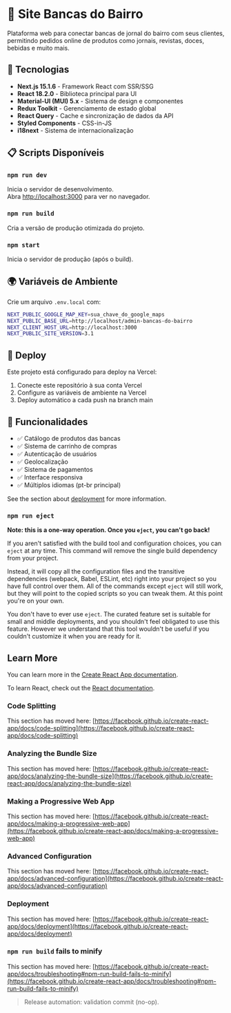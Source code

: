 # 🏪 Site Bancas do Bairro

Plataforma web para conectar bancas de jornal do bairro com seus clientes, permitindo pedidos online de produtos como jornais, revistas, doces, bebidas e muito mais.

## 🚀 Tecnologias

- **Next.js 15.1.6** - Framework React com SSR/SSG
- **React 18.2.0** - Biblioteca principal para UI
- **Material-UI (MUI) 5.x** - Sistema de design e componentes
- **Redux Toolkit** - Gerenciamento de estado global
- **React Query** - Cache e sincronização de dados da API
- **Styled Components** - CSS-in-JS
- **i18next** - Sistema de internacionalização

## 📋 Scripts Disponíveis

### `npm run dev`
Inicia o servidor de desenvolvimento.\
Abra [http://localhost:3000](http://localhost:3000) para ver no navegador.

### `npm run build`
Cria a versão de produção otimizada do projeto.

### `npm start`
Inicia o servidor de produção (após o build).

## 🌍 Variáveis de Ambiente

Crie um arquivo `.env.local` com:

```bash
NEXT_PUBLIC_GOOGLE_MAP_KEY=sua_chave_do_google_maps
NEXT_PUBLIC_BASE_URL=http://localhost/admin-bancas-do-bairro
NEXT_CLIENT_HOST_URL=http://localhost:3000
NEXT_PUBLIC_SITE_VERSION=3.1
```

## 🚀 Deploy

Este projeto está configurado para deploy na Vercel:

1. Conecte este repositório à sua conta Vercel
2. Configure as variáveis de ambiente na Vercel
3. Deploy automático a cada push na branch main

## 📱 Funcionalidades

- ✅ Catálogo de produtos das bancas
- ✅ Sistema de carrinho de compras
- ✅ Autenticação de usuários
- ✅ Geolocalização
- ✅ Sistema de pagamentos
- ✅ Interface responsiva
- ✅ Múltiplos idiomas (pt-br principal)

See the section about [deployment](https://facebook.github.io/create-react-app/docs/deployment) for more information.

### `npm run eject`

**Note: this is a one-way operation. Once you `eject`, you can't go back!**

If you aren't satisfied with the build tool and configuration choices, you can `eject` at any time. This command will remove the single build dependency from your project.

Instead, it will copy all the configuration files and the transitive dependencies (webpack, Babel, ESLint, etc) right into your project so you have full control over them. All of the commands except `eject` will still work, but they will point to the copied scripts so you can tweak them. At this point you're on your own.

You don't have to ever use `eject`. The curated feature set is suitable for small and middle deployments, and you shouldn't feel obligated to use this feature. However we understand that this tool wouldn't be useful if you couldn't customize it when you are ready for it.

## Learn More

You can learn more in the [Create React App documentation](https://facebook.github.io/create-react-app/docs/getting-started).

To learn React, check out the [React documentation](https://reactjs.org/).

### Code Splitting

This section has moved here: [https://facebook.github.io/create-react-app/docs/code-splitting](https://facebook.github.io/create-react-app/docs/code-splitting)

### Analyzing the Bundle Size

This section has moved here: [https://facebook.github.io/create-react-app/docs/analyzing-the-bundle-size](https://facebook.github.io/create-react-app/docs/analyzing-the-bundle-size)

### Making a Progressive Web App

This section has moved here: [https://facebook.github.io/create-react-app/docs/making-a-progressive-web-app](https://facebook.github.io/create-react-app/docs/making-a-progressive-web-app)

### Advanced Configuration

This section has moved here: [https://facebook.github.io/create-react-app/docs/advanced-configuration](https://facebook.github.io/create-react-app/docs/advanced-configuration)

### Deployment

This section has moved here: [https://facebook.github.io/create-react-app/docs/deployment](https://facebook.github.io/create-react-app/docs/deployment)

### `npm run build` fails to minify

This section has moved here: [https://facebook.github.io/create-react-app/docs/troubleshooting#npm-run-build-fails-to-minify](https://facebook.github.io/create-react-app/docs/troubleshooting#npm-run-build-fails-to-minify)

> Release automation: validation commit (no-op).

